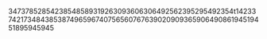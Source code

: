 34737852854238548589319263093606306492562395295492354t1423374217348438538749659674075656076763902090936590649086194519451895945945
